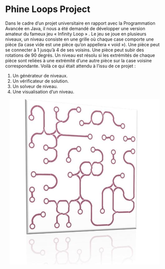 # Phine Loops Project

Dans le cadre d’un projet universitaire en rapport avec la Programmation Avancée en Java, il nous a été demandé de développer une version amateur du fameux jeu « Infinity Loop » . Le jeu se joue en plusieurs niveaux, un niveau consiste en une grille où chaque case comporte une pièce (la case vide est une pièce qu’on appellera « void »). Une pièce peut se connecter à 1 jusqu’à 4 de ses voisins. Une pièce peut subir des rotations de 90 degrés. Un niveau est résolu si les extrémités de chaque pièce sont reliées à une extrémité d’une autre pièce sur la case voisine correspondante. Voilà ce qui était attendu à l’issu de ce projet :
1. Un générateur de niveaux.
2. Un vérificateur de solution.
3. Un solveur de niveau.
4. Une visualisation d’un niveau.

<div align="center"><img src="https://github.com/js-dev88/phine-loops-project/blob/master/doc/Capture.JPG" /></div>


